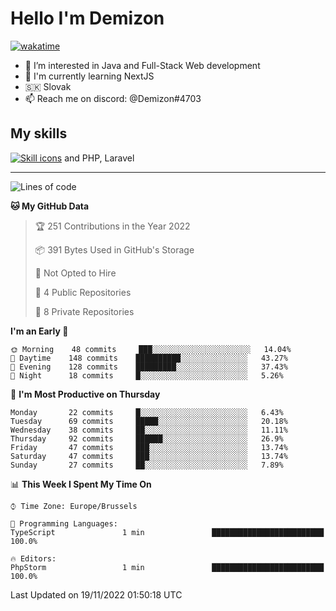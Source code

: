 # Hello I'm Demizon
[![wakatime](https://wakatime.com/badge/user/6ad1949f-d6d7-44f9-9eee-c35e54cc499b.svg)](https://wakatime.com/@6ad1949f-d6d7-44f9-9eee-c35e54cc499b)
- 👀 I’m interested in Java and Full-Stack Web development
- 🌱 I'm currently learning NextJS
- 🇸🇰 Slovak
- 📫 Reach me on discord: @Demizon#4703

## My skills
[![Skill icons](https://skillicons.dev/icons?i=java,js,ts,html,css,react,py,git,docker,linux,mysql,mongo&theme=dark)](https://github.com/Demizon3433) and PHP, Laravel

---

<!--START_SECTION:waka-->
![Lines of code](https://img.shields.io/badge/From%20Hello%20World%20I%27ve%20Written-44%20Thousand%20lines%20of%20code-blue)

**🐱 My GitHub Data** 

> 🏆 251 Contributions in the Year 2022
 > 
> 📦 391 Bytes Used in GitHub's Storage 
 > 
> 🚫 Not Opted to Hire
 > 
> 📜 4 Public Repositories 
 > 
> 🔑 8 Private Repositories  
 > 
**I'm an Early 🐤** 

```text
🌞 Morning    48 commits     ███░░░░░░░░░░░░░░░░░░░░░░   14.04% 
🌆 Daytime    148 commits    ██████████░░░░░░░░░░░░░░░   43.27% 
🌃 Evening    128 commits    █████████░░░░░░░░░░░░░░░░   37.43% 
🌙 Night      18 commits     █░░░░░░░░░░░░░░░░░░░░░░░░   5.26%

```
📅 **I'm Most Productive on Thursday** 

```text
Monday       22 commits     █░░░░░░░░░░░░░░░░░░░░░░░░   6.43% 
Tuesday      69 commits     █████░░░░░░░░░░░░░░░░░░░░   20.18% 
Wednesday    38 commits     ██░░░░░░░░░░░░░░░░░░░░░░░   11.11% 
Thursday     92 commits     ██████░░░░░░░░░░░░░░░░░░░   26.9% 
Friday       47 commits     ███░░░░░░░░░░░░░░░░░░░░░░   13.74% 
Saturday     47 commits     ███░░░░░░░░░░░░░░░░░░░░░░   13.74% 
Sunday       27 commits     ██░░░░░░░░░░░░░░░░░░░░░░░   7.89%

```


📊 **This Week I Spent My Time On** 

```text
⌚︎ Time Zone: Europe/Brussels

💬 Programming Languages: 
TypeScript               1 min               █████████████████████████   100.0%

🔥 Editors: 
PhpStorm                 1 min               █████████████████████████   100.0%

```


 Last Updated on 19/11/2022 01:50:18 UTC
<!--END_SECTION:waka-->
